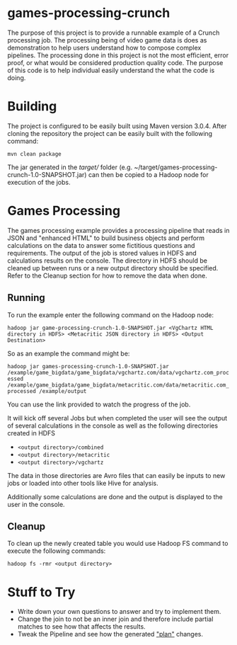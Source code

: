 games-processing-crunch
===============

The purpose of this project is to provide a runnable example of a Crunch processing job.  The processing being of video game data is does as demonstration
to help users understand how to compose complex pipelines.  The processing done in this project is not the most efficient, error proof, or what would be
considered production quality code.  The purpose of this code is to help individual easily understand the what the code is doing.

Building
========

The project is configured to be easily built using Maven version 3.0.4.  After cloning the repository the project can be easily built
with the following command:

`mvn clean package`

The jar generated in the *target/* folder (e.g. ~/target/games-processing-crunch-1.0-SNAPSHOT.jar) can then be copied to a Hadoop node for
execution of the jobs.

Games Processing
===================

The games processing example provides a processing pipeline that reads in JSON and "enhanced HTML" to build business objects and perform
calculations on the data to answer some fictitious questions and requirements.  The output of the job is stored values in HDFS and calculations
results on the console.  The directory in HDFS should be cleaned up between runs or a new output directory should be specified.
Refer to the Cleanup section for how to remove the data when done.

Running
-------

To run the example enter the following command on the Hadoop node:

`hadoop jar game-processing-crunch-1.0-SNAPSHOT.jar <VgChartz HTML directory in HDFS> <Metacritic JSON directory in HDFS> <Output Destination>`

So as an example the command might be:

`hadoop jar games-processing-crunch-1.0-SNAPSHOT.jar /example/game_bigdata/game_bigdata/vgchartz.com/data/vgchartz.com_processed /example/game_bigdata/game_bigdata/metacritic.com/data/metacritic.com_processed /example/output`

You can use the link provided to watch the progress of the job.

It will kick off several Jobs but when completed the user will see the output of several calculations in the console as well as the following directories
created in HDFS

* `<output directory>/combined`
* `<output directory>/metacritic`
* `<output directory>/vgchartz`

The data in those directories are Avro files that can easily be inputs to new jobs or loaded into other tools like Hive for analysis.

Additionally some calculations are done and the output is displayed to the user in the console.

Cleanup
-------

To clean up the newly created table you would use Hadoop FS command to execute the following commands:

`hadoop fs -rmr <output directory>`

Stuff to Try
====================

* Write down your own questions to answer and try to implement them.
* Change the join to not be an inner join and therefore include partial matches to see how that affects the results.
* Tweak the Pipeline and see how the generated ["plan"](http://crunch.apache.org/apidocs/0.6.0/org/apache/crunch/impl/mr/MRPipeline.html#plan()) changes.